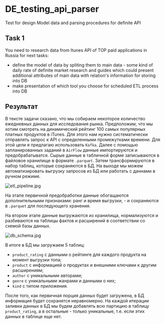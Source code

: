 # DE_testing_api_parser
Test for design Model data and parsing procedures for definite API

## Task 1
You need to research data from Itunes API of TOP paid applications in Russia for next tasks:
- define the model of data by spliting them to main data - some kind of daily rate of definite market research and guides which could present additional attributes of main data with relation's information for storing into DB
- make presentation of which tool you choose for scheduled ETL process into DB

## Результат 

В тексте задачи сказано, что мы собираем некоторое количество ежедневных данных для исследования рынка. Предположим, что мы хотим смотреть на динамический рейтинг 100 самых популярных платных продуктов в iTunes. Для этого нам нужно систематически отправлять запрос к API с определенными промежутками времени. Для этой цели я предлагаю использовать `Kafka`. Далее с помощью запланированных заданий в `AirFlow` данные импортируются и предобрабатыватся. Сырые данные в табличной форме записываются в файловое хранилище в формате `.parquet`.
Затем трансформируются в набор таблиц, которые сохраняются в БД. На выходе мы можем автоматизировать выгрузку запросов из БД или работать с даннами в ручном режиме. 

![etl_pipeline.jpg](https://i.ibb.co/M7Jw520/etl-pipeline-upd.jpg)

На этапе первичной предобработки данные обогащаются дополнительными признаками: ранг и время выгрузки, - и сохраняются в `.parquet` для последующего хранения.

На втором этапе данные выгружаются из хранилища, нормализуются и разбиваются на таблицы фактов и расширений в соответствии со схемой базы данных.

![db_schema.jpg](https://i.ibb.co/7KZWJq1/bd-schema.png)

В итоге в БД мы загружаем 5 таблиц:
- `product_rating` с данными о рейтинге для каждого продукта на момент выгрузки топа;
- `product` с информацией о продуктах и внешними ключами к другим расширениям;
- `author` с уникальными авторами;
- `genre` с уникальными жанрами и данными о них;
- `kind` с типом приложения. 

После того, как первичная порция данных будет загружена, в БД информация будет сохранятся неравномерно. На каждой итерации заливки данных в БД мы будем добавлять всю партицию в таблицу `product_rating`, а в остальные - только уникальные, т.е. если этих данных в таблице еще нет. 
